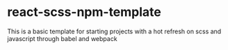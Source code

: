 # react-scss-npm-template
This is a basic template for starting projects with a hot refresh on scss and javascript through babel and webpack
